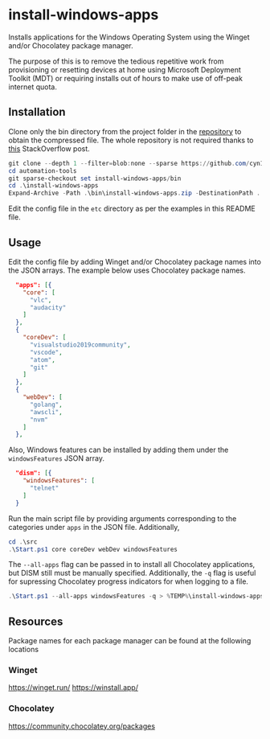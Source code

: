 ﻿# install-windows-apps

Installs applications for the Windows Operating System using the Winget and/or Chocolatey package manager.

The purpose of this is to remove the tedious repetitive work from provisioning or resetting devices at home using Microsoft 
Deployment Toolkit (MDT) or requiring installs out of hours to make use of off-peak internet quota.

## Installation

Clone only the bin directory from the project folder in the [repository](https://github.com/cyn1x/automation-tools.git) to obtain the compressed file. The whole repository is not required thanks to [this](https://stackoverflow.com/questions/600079/how-do-i-clone-a-subdirectory-only-of-a-git-repository/52269934#52269934) StackOverflow post.

```powershell
git clone --depth 1 --filter=blob:none --sparse https://github.com/cyn1x/automation-tools.git
cd automation-tools
git sparse-checkout set install-windows-apps/bin
cd .\install-windows-apps
Expand-Archive -Path .\bin\install-windows-apps.zip -DestinationPath .
```

Edit the config file in the `etc` directory as per the examples in this README file.

## Usage

Edit the config file by adding Winget and/or Chocolatey package names into the JSON arrays. The example below uses
Chocolatey package names.

```json
  "apps": [{
    "core": [
      "vlc",
      "audacity"
    ]
  },
  {
    "coreDev": [
      "visualstudio2019community",
      "vscode",
      "atom",
      "git"
    ]
  },
  {
    "webDev": [
      "golang",
      "awscli",
      "nvm"
    ]
  },
```

Also, Windows features can be installed by adding them under the `windowsFeatures` JSON array.

```JSON
  "dism": [{
    "windowsFeatures": [
      "telnet"
    ]
  }
```

Run the main script file by providing arguments corresponding to the categories under `apps` in the JSON file. Additionally, 

```powershell
cd .\src
.\Start.ps1 core coreDev webDev windowsFeatures
```

The `--all-apps` flag can be passed in to install all Chocolatey applications, but DISM still must be manually specified. Additionally, the `-q` flag is useful for supressing Chocolatey progress indicators for when logging to a file.

```powershell
.\Start.ps1 --all-apps windowsFeatures -q > %TEMP%\install-windows-apps.log
```

## Resources
Package names for each package manager can be found at the following locations

### Winget
https://winget.run/
https://winstall.app/

### Chocolatey
https://community.chocolatey.org/packages
